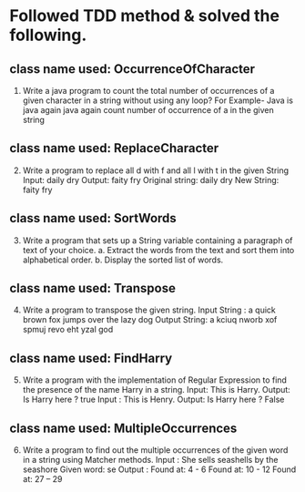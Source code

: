 
# Followed TDD method & solved the following.


## class name used: OccurrenceOfCharacter
1. Write a java program to count the total number of occurrences of a given character in a string
without using any loop?
For Example- Java is java again java again count number of occurrence of a in the given string


## class name used: ReplaceCharacter
2. Write a program to replace all d with f and all l with t in the given String
Input: daily dry
Output: faity fry
Original string: daily dry
New String: faity fry


## class name used: SortWords
3. Write a program that sets up a String variable containing a paragraph of text of your choice.
a. Extract the words from the text and sort them into alphabetical order.
b. Display the sorted list of words.


## class name used: Transpose
4. Write a program to transpose the given string.
Input String : a quick brown fox jumps over the lazy dog
Output String: a kciuq nworb xof spmuj revo eht yzal god


## class name used: FindHarry
5. Write a program with the implementation of Regular Expression to find the presence of the name
Harry in a string.
Input: This is Harry.
Output: Is Harry here ? true
Input : This is Henry.
Output: Is Harry here ? False


## class name used: MultipleOccurrences
6. Write a program to find out the multiple occurrences of the given word in a string using Matcher
methods.
Input : She sells seashells by the seashore
Given word: se
Output :
Found at: 4 - 6
Found at: 10 - 12
Found at: 27 – 29
